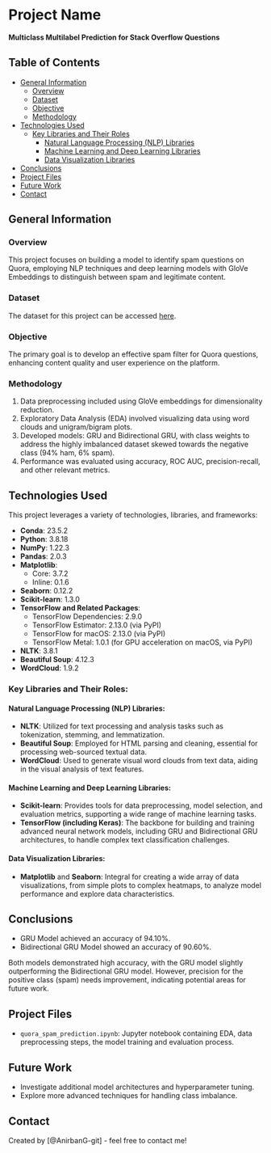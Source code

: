 # Project Name
**Multiclass Multilabel Prediction for Stack Overflow Questions**

## Table of Contents
* [General Information](#general-information)
  * [Overview](#overview)
  * [Dataset](#dataset)
  * [Objective](#objective)
  * [Methodology](#methodology)
* [Technologies Used](#technologies-used)
  * [Key Libraries and Their Roles](#key-libraries-and-their-roles)
    * [Natural Language Processing (NLP) Libraries](#natural-language-processing-nlp-libraries)
    * [Machine Learning and Deep Learning Libraries](#machine-learning-and-deep-learning-libraries)
    * [Data Visualization Libraries](#data-visualization-libraries)
* [Conclusions](#conclusions)
* [Project Files](#project-files)
* [Future Work](#future-work)
* [Contact](#contact)

## General Information

### Overview
This project focuses on building a model to identify spam questions on Quora, employing NLP techniques and deep learning models with GloVe Embeddings to distinguish between spam and legitimate content.

### Dataset
The dataset for this project can be accessed [here](https://www.dropbox.com/sh/kpf9z73woodfssv/AAAw1_JIzpuVvwteJCma0xMla?dl=0).

### Objective
The primary goal is to develop an effective spam filter for Quora questions, enhancing content quality and user experience on the platform.

### Methodology
1. Data preprocessing included using GloVe embeddings for dimensionality reduction.
2. Exploratory Data Analysis (EDA) involved visualizing data using word clouds and unigram/bigram plots.
3. Developed models: GRU and Bidirectional GRU, with class weights to address the highly imbalanced dataset skewed towards the negative class (94% ham, 6% spam).
4. Performance was evaluated using accuracy, ROC AUC, precision-recall, and other relevant metrics.

## Technologies Used

This project leverages a variety of technologies, libraries, and frameworks:

- **Conda**: 23.5.2
- **Python**: 3.8.18
- **NumPy**: 1.22.3
- **Pandas**: 2.0.3
- **Matplotlib**:
  - Core: 3.7.2
  - Inline: 0.1.6
- **Seaborn**: 0.12.2
- **Scikit-learn**: 1.3.0
- **TensorFlow and Related Packages**:
  - TensorFlow Dependencies: 2.9.0
  - TensorFlow Estimator: 2.13.0 (via PyPI)
  - TensorFlow for macOS: 2.13.0 (via PyPI)
  - TensorFlow Metal: 1.0.1 (for GPU acceleration on macOS, via PyPI)
- **NLTK**: 3.8.1
- **Beautiful Soup**: 4.12.3
- **WordCloud**: 1.9.2

### Key Libraries and Their Roles:

#### Natural Language Processing (NLP) Libraries:
- **NLTK**: Utilized for text processing and analysis tasks such as tokenization, stemming, and lemmatization.
- **Beautiful Soup**: Employed for HTML parsing and cleaning, essential for processing web-sourced textual data.
- **WordCloud**: Used to generate visual word clouds from text data, aiding in the visual analysis of text features.

#### Machine Learning and Deep Learning Libraries:
- **Scikit-learn**: Provides tools for data preprocessing, model selection, and evaluation metrics, supporting a wide range of machine learning tasks.
- **TensorFlow (including Keras)**: The backbone for building and training advanced neural network models, including GRU and Bidirectional GRU architectures, to handle complex text classification challenges.

#### Data Visualization Libraries:
- **Matplotlib** and **Seaborn**: Integral for creating a wide array of data visualizations, from simple plots to complex heatmaps, to analyze model performance and explore data characteristics.


## Conclusions
- GRU Model achieved an accuracy of 94.10%.
- Bidirectional GRU Model showed an accuracy of 90.60%.
  
Both models demonstrated high accuracy, with the GRU model slightly outperforming the Bidirectional GRU model. However, precision for the positive class (spam) needs improvement, indicating potential areas for future work.

## Project Files
- `quora_spam_prediction.ipynb`: Jupyter notebook containing EDA, data preprocessing steps, the model training and evaluation process.

## Future Work
- Investigate additional model architectures and hyperparameter tuning.
- Explore more advanced techniques for handling class imbalance.

## Contact
Created by [@AnirbanG-git] - feel free to contact me!
